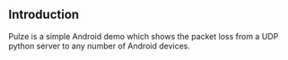 Introduction
------------
Pulze is a simple Android demo which shows the packet loss from a UDP python server to any number of Android devices.
